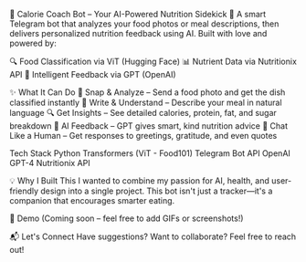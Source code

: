 🥗 Calorie Coach Bot – Your AI-Powered Nutrition Sidekick 🤖
A smart Telegram bot that analyzes your food photos or meal descriptions, then delivers personalized nutrition feedback using AI. Built with love and powered by:

🔍 Food Classification via ViT (Hugging Face) 📊 Nutrient Data via Nutritionix API 🧠 Intelligent Feedback via GPT (OpenAI)

✨ What It Can Do 📸 Snap & Analyze – Send a food photo and get the dish classified instantly 📝 Write & Understand – Describe your meal in natural language 🔍 Get Insights – See detailed calories, protein, fat, and sugar breakdown 🤖 AI Feedback – GPT gives smart, kind nutrition advice 💬 Chat Like a Human – Get responses to greetings, gratitude, and even quotes

Tech Stack Python Transformers (ViT - Food101) Telegram Bot API OpenAI GPT-4 Nutritionix API

💡 Why I Built This I wanted to combine my passion for AI, health, and user-friendly design into a single project. This bot isn't just a tracker—it's a companion that encourages smarter eating.

📸 Demo (Coming soon – feel free to add GIFs or screenshots!)

📬 Let's Connect Have suggestions? Want to collaborate? Feel free to reach out!
